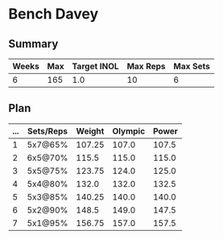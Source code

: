# Bench Davey

## Summary

Weeks | Max | Target INOL | Max Reps | Max Sets
--- | --- | --- | --- | ---
6 | 165 | 1.0 | 10 | 6

## Plan

 ... | Sets/Reps | Weight | Olympic | Power
--- | --- | --- | --- | ---
1 | 5x7@65% | 107.25 | 107.0 | 107.5
2 | 6x5@70% | 115.5 | 115.0 | 115.0
3 | 5x5@75% | 123.75 | 124.0 | 125.0
4 | 5x4@80% | 132.0 | 132.0 | 132.5
5 | 5x3@85% | 140.25 | 140.0 | 140.0
6 | 5x2@90% | 148.5 | 149.0 | 147.5
7 | 5x1@95% | 156.75 | 157.0 | 157.5
